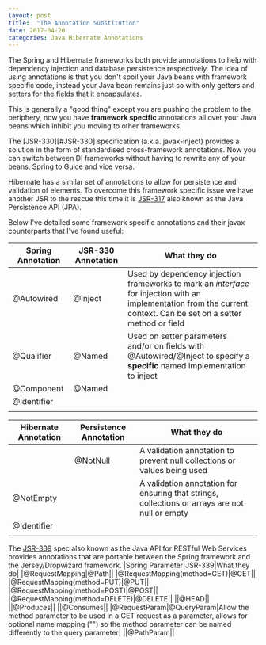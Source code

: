```yaml
---
layout: post
title:  "The Annotation Substitution"
date: 2017-04-20
categories: Java Hibernate Annotations
---
```


The Spring and Hibernate frameworks both provide annotations to help with dependency injection and database persistence respectively. The idea of using annotations is that you don't spoil your Java beans with framework specific code, instead your Java bean remains just so with only getters and setters for the fields that it encapsulates. 

This is generally a "good thing" except you are pushing the problem to the periphery, now you have **framework specific** annotations all over your Java beans which inhibit you moving to other frameworks. 

The [JSR-330][#JSR-330] specification (a.k.a. javax-inject) provides a solution in the form of standardised cross-framework annotations. Now you can switch between DI frameworks without having to rewrite any of your beans; Spring to Guice and vice versa.  

Hibernate has a similar set of annotations to allow for persistence and validation of elements. To overcome this framework specific issue we have another JSR to the rescue this time it is [JSR-317][JSR-317] also known as the Java Persistence API (JPA).   

Below I've detailed some framework specific annotations and their javax counterparts that I've found useful:  

|Spring Annotation|JSR-330 Annotation|What they do|
|----|----|----|
|@Autowired|@Inject| Used by dependency injection frameworks to mark an *interface* for injection with an implementation from the current context. Can be set on a setter method or field|
|@Qualifier|@Named| Used on setter parameters and/or on fields with @Autowired/@Inject to specify a **specific** named implementation to inject |
|@Component|@Named|  |
|@Identifier|||
||||

|Hibernate Annotation|Persistence Annotation|What they do|
|----|----|----|
||@NotNull| A validation annotation to prevent null collections or values being used|
|@NotEmpty|| A validation annotation for ensuring that strings, collections or arrays are not null or empty|
|@Identifier|||
||||

The [JSR-339](#JSR-339) spec also known as the Java API for RESTful Web Services provides annotations that are portable between the Spring framework and the Jersey/Dropwizard framework.
|Spring Parameter|JSR-339|What they do|
|@RequestMapping|@Path||
|@RequestMapping(method=GET)|@GET||
|@RequestMapping(method=PUT)|@PUT||
|@RequestMapping(method=POST)|@POST||
|@RequestMapping(method=DELETE)|@DELETE||
||@HEAD||
||@Produces||
||@Consumes||
|@RequestParam|@QueryParam|Allow the method parameter to be used in a GET request as a parameter, allows for optional name mapping ("") so the method parameter can be named differently to the query parameter|
||@PathParam||


[JSR-330]:	https://github.com/javax-inject/javax-inject
[JSR-317]:	https://docs.oracle.com/javaee/7/api/javax/persistence/package-summary.html
[JSR-339]:	https://jcp.org/en/jsr/detail?id=339